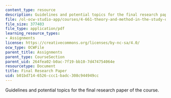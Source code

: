 ```yaml
---
content_type: resource
description: Guidelines and potential topics for the final research paper of the course.
file: /ol-ocw-studio-app/courses/4-661-theory-and-method-in-the-study-of-architecture-and-art-fall-2015/b01bd7146526ccc1badc308c944949cc_MIT4_661F15_Final.pdf
file_size: 377403
file_type: application/pdf
learning_resource_types:
- Assignments
license: https://creativecommons.org/licenses/by-nc-sa/4.0/
ocw_type: OCWFile
parent_title: Assignments
parent_type: CourseSection
parent_uid: 264fea02-b0ac-7f19-bb10-7d474754064e
resourcetype: Document
title: Final Research Paper
uid: b01bd714-6526-ccc1-badc-308c944949cc
---
```

Guidelines and potential topics for the final research paper of the course.